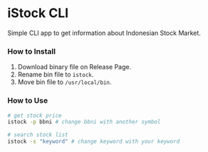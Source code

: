 # iStock CLI
Simple CLI app to get information about Indonesian Stock Market.

### How to Install
1. Download binary file on Release Page.
2. Rename bin file to `istock`.
3. Move bin file to `/usr/local/bin`.

### How to Use
```bash
# get stock price
istock -p bbni # change bbni with another symbol

# search stock list
istock -s "keyword" # change keyword with your keyword
```